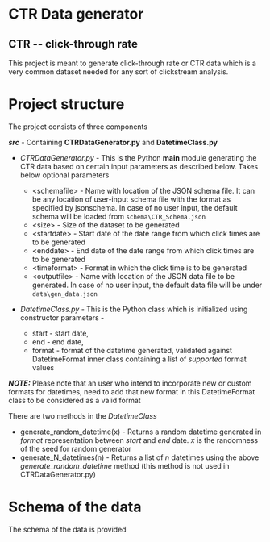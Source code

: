 # CTR Data generator 
## CTR -- click-through rate

This project is meant to generate click-through rate or CTR data which is a very common dataset needed for any sort of clickstream analysis. 

# Project structure
The project consists of three components  

***src*** - Containing **CTRDataGenerator.py** and **DatetimeClass.py**  

*  *CTRDataGenerator.py* - This is the Python **main** module generating the CTR data based on certain input parameters as described below. Takes below optional parameters  

    * &lt;schemafile&gt; - Name with location of the JSON schema file. It can be any location of user-input schema file with the format as specified by jsonschema. In case of no user input, the default schema will be loaded from `schema\CTR_Schema.json`  
    * &lt;size&gt;       - Size of the dataset to be generated  
    * &lt;startdate&gt;  - Start date of the date range from which click times are to be generated  
    * &lt;enddate&gt;    - End date of the date range from which click times are to be generated  
    * &lt;timeformat&gt; - Format in which the click time is to be generated  
    * &lt;outputfile&gt; - Name with location of the JSON data file to be generated. In case of no user input, the default data file will be under `data\gen_data.json`   

*  *DatetimeClass.py* - This is the Python class which is initialized using constructor parameters -  
    * start  - start date,
    * end    - end date, 
    * format - format of the datetime generated, validated against DatetimeFormat inner class containing a list of *supported* format values  

***NOTE:*** Please note that an user who intend to incorporate new or custom formats for datetimes, need to add that new format in this DatetimeFormat class to be considered as a valid format  

There are two methods in the *DatetimeClass*

   * generate_random_datetime(x) - Returns a random datetime generated in *format* representation between *start* and *end* date. *x* is the randomness of the seed for random generator   
   * generate_N_datetimes(n)     - Returns a list of *n* datetimes using the above *generate_random_datetime* method (this method is not used in CTRDataGenerator.py)
    





# Schema of the data
The schema of the data is provided 

